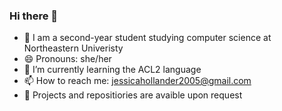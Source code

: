 ### Hi there 👋
- 🔭 I am a second-year student studying computer science at Northeastern Univeristy
- 😄 Pronouns: she/her
- 🌱 I’m currently learning the ACL2 language
- 📫 How to reach me: jessicahollander2005@gmail.com
- 💬 Projects and repositiories are avaible upon request
<!--
**jess-hollander/jess-hollander** is a ✨ _special_ ✨ repository because its `README.md` (this file) appears on your GitHub profile.

Here are some ideas to get you started:

- 🔭 I’m currently working on ...
- 👯 I’m looking to collaborate on ...
- 🤔 I’m looking for help with ...
- 💬 Ask me about ...
- ⚡ Fun fact: ...
-->
